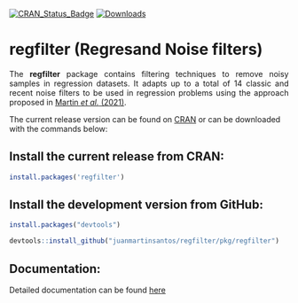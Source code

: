 [![CRAN_Status_Badge](https://www.r-pkg.org/badges/version/regfilter)](http://cran.r-project.org/web/packages/regfilter) [![Downloads](https://cranlogs.r-pkg.org/badges/regfilter)](https://cran.r-project.org/package=regfilter)

# regfilter (Regresand Noise filters)
<p style="text-align:justify;"> The <strong>regfilter</strong> package contains filtering techniques to remove noisy samples in regression datasets. It adapts up to a total of 14 classic and recent noise filters to be used in regression problems using the approach proposed in <a href="https://ieeexplore.ieee.org/document/9585469">Martin <i>et al.</i> (2021)</a>. </p>

The current release version can be found on [CRAN](https://cran.r-project.org/web/packages/regfilter/index.html) or can be downloaded with the commands below:

## Install the current release from CRAN:
```r
install.packages('regfilter')
```

## Install the development version from GitHub:
```r
install.packages("devtools")

devtools::install_github("juanmartinsantos/regfilter/pkg/regfilter")
```

## Documentation:
Detailed documentation can be found [here](https://cran.r-project.org/web/packages/regfilter/vignettes/regfilter.html)
